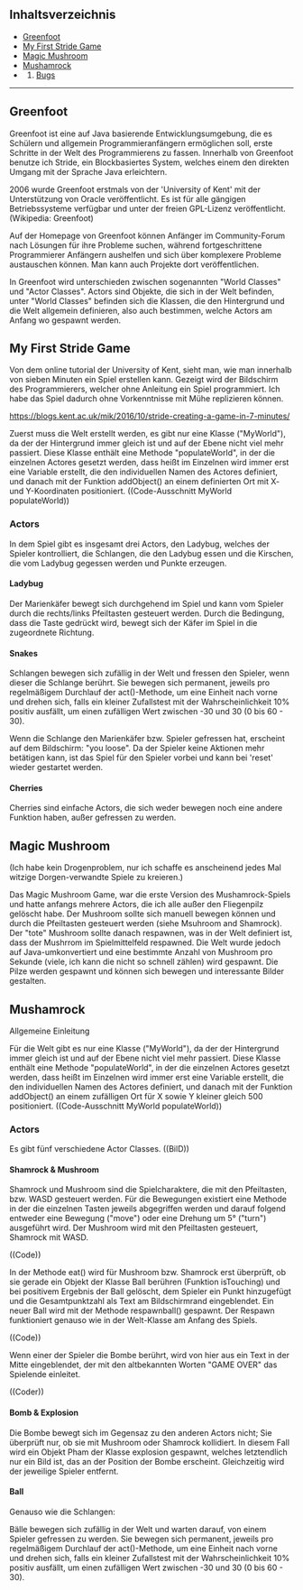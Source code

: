 ## Inhaltsverzeichnis

- [Greenfoot](#1)
- [My First Stride Game](#2)
- [Magic Mushroom](#3)
- [Mushamrock](#4)
- [   ](#5)
  1. [Bugs](#6)
  
  
___________________

## Greenfoot<a name="#1"></a>

Greenfoot ist eine auf Java basierende Entwicklungsumgebung, die es Schülern und allgemein Programmieranfängern ermöglichen soll, erste Schritte in der Welt des Programmierens zu fassen. Innerhalb von Greenfoot benutze ich Stride, ein Blockbasiertes System, welches einem den direkten Umgang mit der Sprache Java erleichtern. 

2006 wurde Greenfoot erstmals von der 'University of Kent' mit der Unterstützung von Oracle veröffentlicht. Es ist für alle gängigen Betriebssysteme verfügbar und unter der freien GPL-Lizenz veröffentlicht.
(Wikipedia: Greenfoot)

Auf der Homepage von Greenfoot können Anfänger im Community-Forum nach Lösungen für ihre Probleme suchen, während fortgeschrittene Programmierer Anfängern aushelfen und sich über komplexere Probleme austauschen können. Man kann auch Projekte dort veröffentlichen.

In Greenfoot wird unterschieden zwischen sogenannten "World Classes" und "Actor Classes". Actors sind Objekte, die sich in der Welt befinden, unter "World Classes" befinden sich die Klassen, die den Hintergrund und die Welt allgemein definieren, also auch bestimmen, welche Actors am Anfang wo gespawnt werden. 


## My First Stride Game

Von dem online tutorial der University of Kent, sieht man, wie man innerhalb von sieben Minuten ein Spiel erstellen kann. Gezeigt wird der Bildschirm des Programmierers, welcher ohne Anleitung ein Spiel programmiert. Ich habe das Spiel dadurch ohne Vorkenntnisse mit Mühe replizieren können.

https://blogs.kent.ac.uk/mik/2016/10/stride-creating-a-game-in-7-minutes/

Zuerst muss die Welt erstellt werden, es gibt nur eine Klasse ("MyWorld"), da der der Hintergrund immer gleich ist und auf der Ebene nicht viel mehr passiert. Diese Klasse enthält eine Methode "populateWorld", in der die einzelnen Actores gesetzt werden, dass heißt im Einzelnen wird immer erst eine Variable erstellt, die den individuellen Namen des Actores definiert, und danach mit der Funktion addObject() an einem definierten Ort mit X- und Y-Koordinaten positioniert. 
((Code-Ausschnitt MyWorld populateWorld))

### Actors

In dem Spiel gibt es insgesamt drei Actors, den Ladybug, welches der Spieler kontrolliert, die Schlangen, die den Ladybug essen und die Kirschen, die vom Ladybug gegessen werden und Punkte erzeugen.

#### Ladybug

Der Marienkäfer bewegt sich durchgehend im Spiel und kann vom Spieler durch die rechts/links Pfeiltasten gesteuert werden. Durch die Bedingung, dass die Taste gedrückt wird, bewegt sich der Käfer im Spiel in die zugeordnete Richtung.

#### Snakes

Schlangen bewegen sich zufällig in der Welt und fressen den Spieler, wenn dieser die Schlange berührt. Sie bewegen sich permanent, jeweils pro regelmäßigem Durchlauf der act()-Methode, um eine Einheit nach vorne und drehen sich, falls ein kleiner Zufallstest mit der Wahrscheinlichkeit 10% positiv ausfällt, um einen zufälligen Wert zwischen -30 und 30 (0 bis 60 - 30).

Wenn die Schlange den Marienkäfer bzw. Spieler gefressen hat, erscheint auf dem Bildschirm: "you loose". Da der Spieler keine Aktionen mehr betätigen kann, ist das Spiel für den Spieler vorbei und kann bei 'reset' wieder gestartet werden.

#### Cherries

Cherries sind einfache Actors, die sich weder bewegen noch eine andere Funktion haben, außer gefressen zu werden.

## Magic Mushroom

(Ich habe kein Drogenproblem, nur ich schaffe es anscheinend jedes Mal witzige Dorgen-verwandte Spiele zu kreieren.)

Das Magic Mushroom Game, war die erste Version des Mushamrock-Spiels und hatte anfangs mehrere Actors, die ich alle außer den Fliegenpilz gelöscht habe. Der Mushroom sollte sich manuell bewegen können und durch die Pfeiltasten gesteuert werden (siehe Msuhroom and Shamrock). Der "tote" Mushroom sollte danach respawnen, was in der Welt definiert ist, dass der Mushrrom im Spielmittelfeld respawned. Die Welt wurde jedoch auf Java-umkonvertiert und eine bestimmte Anzahl von Mushroom pro Sekunde (viele, ich kann die nicht so schnell zählen) wird gespawnt. Die Pilze werden gespawnt und können sich bewegen und interessante Bilder gestalten. 



## Mushamrock<a name="#4"></a>
Allgemeine Einleitung


Für die Welt gibt es nur eine Klasse ("MyWorld"), da der der Hintergrund immer gleich ist und auf der Ebene nicht viel mehr passiert. Diese Klasse enthält eine Methode "populateWorld", in der die einzelnen Actores gesetzt werden, dass heißt im Einzelnen wird immer erst eine Variable erstellt, die den individuellen Namen des Actores definiert, und danach mit der Funktion addObject() an einem zufälligen Ort für X sowie Y kleiner gleich 500 positioniert. 
((Code-Ausschnitt MyWorld populateWorld))

### Actors
Es gibt fünf verschiedene Actor Classes. ((BilD))

#### Shamrock & Mushroom
Shamrock und Mushroom sind die Spielcharaktere, die mit den Pfeiltasten, bzw. WASD gesteuert werden. Für die Bewegungen existiert eine Methode in der die einzelnen Tasten jeweils abgegriffen werden und darauf folgend entweder eine Bewegung ("move") oder eine Drehung um 5° ("turn") ausgeführt wird. Der Mushroom wird mit den Pfeiltasten gesteuert, Shamrock mit WASD.

((Code))

In der Methode eat() wird für Mushroom bzw. Shamrock erst überprüft, ob sie gerade ein Objekt der Klasse Ball berühren (Funktion isTouching) und bei positivem Ergebnis der Ball gelöscht, dem Spieler ein Punkt hinzugefügt und die Gesamtpunktzahl als Text am Bildschirmrand eingeblendet. Ein neuer Ball wird mit der Methode respawnball() gespawnt. Der Respawn funktioniert genauso wie in der Welt-Klasse am Anfang des Spiels.

((Code))

Wenn einer der Spieler die Bombe berührt, wird von hier aus ein Text in der Mitte eingeblendet, der mit den altbekannten Worten "GAME OVER" das Spielende einleitet.

((Coder))

#### Bomb & Explosion

Die Bombe bewegt sich im Gegensaz zu den anderen Actors nicht; Sie überprüft nur, ob sie mit Mushroom oder Shamrock kollidiert. In diesem Fall wird ein Objekt Pham der Klasse explosion gespawnt, welches letztendlich nur ein Bild ist, das an der Position der Bombe erscheint. Gleichzeitig wird der jeweilige Spieler entfernt.

#### Ball

Genauso wie die Schlangen: 

Bälle bewegen sich zufällig in der Welt und warten darauf, von einem Spieler gefressen zu werden. Sie bewegen sich permanent, jeweils pro regelmäßigem Durchlauf der act()-Methode, um eine Einheit nach vorne und drehen sich, falls ein kleiner Zufallstest mit der Wahrscheinlichkeit 10% positiv ausfällt, um einen zufälligen Wert zwischen -30 und 30 (0 bis 60 - 30).

